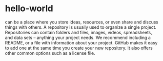 # hello-world
can be a place where you store ideas, resources, or even share and discuss things with others.
A repository is usually used to organize a single project. Repositories can contain folders and files, images, videos, spreadsheets, and data sets – anything your project needs. We recommend including a README, or a file with information about your project. GitHub makes it easy to add one at the same time you create your new repository. It also offers other common options such as a license file.
